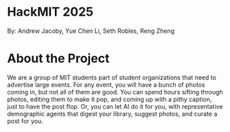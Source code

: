# HackMIT 2025
By: Andrew Jacoby, Yue Chen Li, Seth Robles, Reng Zheng

# About the Project
We are a group of MIT students part of student organizations that need to advertise large events. For any event, you will have a bunch of photos coming in, but not all of them are good. You can spend hours sifting through photos, editing them to make it pop, and coming up with a pithy caption, just to have the post flop. Or, you can let AI do it for you, with representative demographic agents that digest your library, suggest photos, and curate a post for you.
